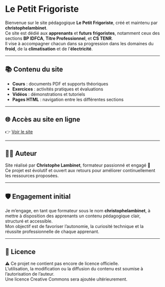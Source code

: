 # Le Petit Frigoriste

Bienvenue sur le site pédagogique **Le Petit Frigoriste**, créé et maintenu par **christophelambinet**.  
Ce site est dédié aux **apprenants** et **futurs frigoristes**, notamment ceux des sections **BP IDFCA**, **Titre Professionnel**, et **CS TENR**.  
Il vise à accompagner chacun dans sa progression dans les domaines du **froid**, de la **climatisation** et de l’**électricité**.

---

## 📚 Contenu du site

- **Cours** : documents PDF et supports théoriques
- **Exercices** : activités pratiques et évaluations
- **Vidéos** : démonstrations et tutoriels
- **Pages HTML** : navigation entre les différentes sections

---

## 🌐 Accès au site en ligne

👉 [Voir le site](https://christophelambinet.github.io/lepetitfrigoriste/)

---

## 👨‍🏫 Auteur

Site réalisé par **Christophe Lambinet**, formateur passionné et engagé 💪  
Ce projet est évolutif et ouvert aux retours pour améliorer continuellement les ressources proposées.

---

## 🛡️ Engagement initial

Je m’engage, en tant que formateur sous le nom **christophelambinet**, à mettre à disposition des apprenants un contenu pédagogique clair, structuré et accessible.  
Mon objectif est de favoriser l’autonomie, la curiosité technique et la réussite professionnelle de chaque apprenant.

---

## 📄 Licence

⚠️ Ce projet ne contient pas encore de licence officielle.  
L’utilisation, la modification ou la diffusion du contenu est soumise à l’autorisation de l’auteur.  
Une licence Creative Commons sera ajoutée ultérieurement.

